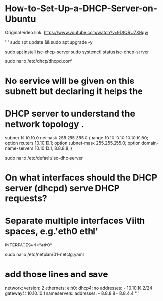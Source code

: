 # How-to-Set-Up-a-DHCP-Server-on-Ubuntu

Original video link: https://www.youtube.com/watch?v=9DtQRU7XHqw

'''
sudo apt update && sudo apt upgrade -y

sudo apt install isc-dhcp-server
sudo systemctl status isc-dhcp-server

sudo nano /etc/dhcp/dhcpd.conf


# No service will be given on this subnett but declaring it helps the
# DHCP server to understand the network topology .
subnet 10.10.10.0 netmask 255.255.255.0 {
range 10.10.10.10 10.10.10.60;
option routers 10.10.10.1;
option subnet-mask 255.255.255.0;
option domain-name-servers 10.10.10.1, 8.8.8.8;
}


sudo nano /etc/default/isc-dhc-server

# On what interfaces should the DHCP server (dhcpd) serve DHCP requests?
#    Separate multiple interfaces Viith spaces, e.g.'eth0 ethl'
INTERFACESv4="eth0"


sudo nano /etc/netplan/01-netcfg.yaml
# add those lines and save
network:
  version: 2
  ethernets:
    eth0:
      dhcp4: no
      addresses:
        - 10.10.10.2/24
      gateway4: 10.10.10.1
      nameservers:
        addresses:
          - 8.8.8.8
          - 8.8.4.4
'''
